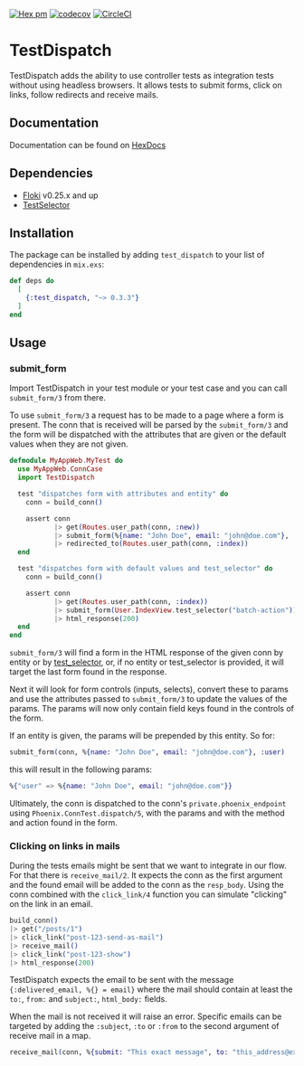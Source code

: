 [![Hex pm](http://img.shields.io/hexpm/v/test_dispatch.svg?style=flat)](https://hex.pm/packages/test_dispatch)
[![codecov](https://codecov.io/gh/DefactoSoftware/test_dispatch/branch/master/graph/badge.svg)](https://codecov.io/gh/DefactoSoftware/test_dispatch)
[![CircleCI](https://circleci.com/gh/DefactoSoftware/test_dispatch.svg?style=svg)](https://circleci.com/gh/DefactoSoftware/test_dispatch)

# TestDispatch

TestDispatch adds the ability to use controller tests as integration tests
without using headless browsers. It allows tests to submit forms, click on
links, follow redirects and receive mails.

## Documentation

Documentation can be found on [HexDocs](https://hexdocs.pm/test_dispatch)

## Dependencies

- [Floki](https://github.com/philss/floki) v0.25.x and up
- [TestSelector](https://github.com/DefactoSoftware/test_selector)

## Installation

The package can be installed
by adding `test_dispatch` to your list of dependencies in `mix.exs`:

```elixir
def deps do
  [
    {:test_dispatch, "~> 0.3.3"}
  ]
end
```

## Usage


### submit_form
Import TestDispatch in your test module or your test case and you can call
`submit_form/3` from there.

To use `submit_form/3` a request has to be made to a page where a form is
present. The conn that is received will be parsed by the `submit_form/3`
and the form will be dispatched with the attributes that are given or the
default values when they are not given.

```elixir
defmodule MyAppWeb.MyTest do
  use MyAppWeb.ConnCase
  import TestDispatch

  test "dispatches form with attributes and entity" do
    conn = build_conn()

    assert conn
           |> get(Routes.user_path(conn, :new))
           |> submit_form(%{name: "John Doe", email: "john@doe.com"}, :user)
           |> redirected_to(Routes.user_path(conn, :index))
  end

  test "dispatches form with default values and test_selector" do
    conn = build_conn()

    assert conn
           |> get(Routes.user_path(conn, :index))
           |> submit_form(User.IndexView.test_selector("batch-action"))
           |> html_response(200)
  end
end
```

`submit_form/3` will find a form in the HTML response of the given conn by
entity or by [test_selector](https://github.com/DefactoSoftware/test_selector),
or, if no entity or test_selector is provided, it will target the last form found
in the response.

Next it will look for form controls (inputs, selects), convert these to params
and use the attributes passed to `submit_form/3` to update the values of
the params. The params will now only contain field keys found in the controls of
the form.

If an entity is given, the params will be prepended by this entity. So for:

```elixir
submit_form(conn, %{name: "John Doe", email: "john@doe.com"}, :user)
```

this will result in the following params:

```elixir
%{"user" => %{name: "John Doe", email: "john@doe.com"}}
```

Ultimately, the conn is dispatched to the conn's `private.phoenix_endpoint`
using `Phoenix.ConnTest.dispatch/5`, with the params and with the method and
action found in the form.

### Clicking on links in mails

During the tests emails might be sent that we want to integrate in our flow. For
that there is `receive_mail/2`. It expects the conn as the first argument and
the found email will be added to the conn as the `resp_body`. Using the conn
combined with the `click_link/4` function you can simulate "clicking" on the
link in an email.

```elixir
build_conn()
|> get("/posts/1")
|> click_link("post-123-send-as-mail")
|> receive_mail()
|> click_link("post-123-show")
|> html_response(200)
```

TestDispatch expects the email to be sent with the message
`{:delivered_email, %{} = email}` where the mail should contain at least
the `to:`, `from:` and `subject:`, `html_body:` fields.

When the mail is not received it will raise an error. Specific emails can be
targeted by adding the `:subject`, `:to` or `:from` to the second argument of
receive mail in a map.

```elixir
receive_mail(conn, %{submit: "This exact message", to: "this_address@exmaple.com"})
```
